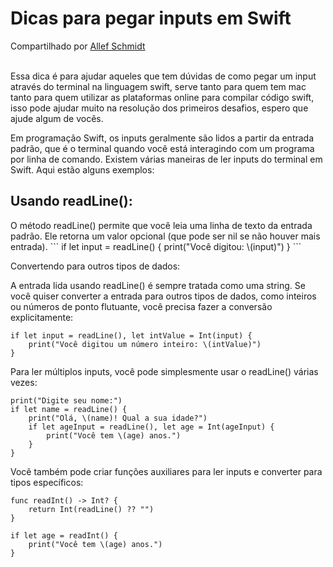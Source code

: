 <h1> Dicas para pegar inputs em Swift </h1>
Compartilhado por <a href="https://web.dio.me/users/allefschmidt" target="_blank"> Allef Schmidt </a>
<br>
<br>

Essa dica é para ajudar aqueles que tem dúvidas de como pegar um input através do terminal na linguagem swift, serve tanto para quem tem mac tanto para quem utilizar as plataformas online para compilar código swift, isso pode ajudar muito na resolução dos primeiros desafios, espero que ajude algum de vocês.



Em programação Swift, os inputs geralmente são lidos a partir da entrada padrão, que é o terminal quando você está interagindo com um programa por linha de comando. Existem várias maneiras de ler inputs do terminal em Swift. Aqui estão alguns exemplos:


<h2>
Usando readLine():
</h2>
O método readLine() permite que você leia uma linha de texto da entrada padrão. Ele retorna um valor opcional (que pode ser nil se não houver mais entrada).
```
if let input = readLine() {
    print("Você digitou: \(input)")
}
```

Convertendo para outros tipos de dados:

A entrada lida usando readLine() é sempre tratada como uma string. Se você quiser converter a entrada para outros tipos de dados, como inteiros ou números de ponto flutuante, você precisa fazer a conversão explicitamente:
```
if let input = readLine(), let intValue = Int(input) {
    print("Você digitou um número inteiro: \(intValue)")
}
```

Para ler múltiplos inputs, você pode simplesmente usar o readLine() várias vezes:
```
print("Digite seu nome:")
if let name = readLine() {
    print("Olá, \(name)! Qual a sua idade?")
    if let ageInput = readLine(), let age = Int(ageInput) {
        print("Você tem \(age) anos.")
    }
}
```

Você também pode criar funções auxiliares para ler inputs e converter para tipos específicos:
```
func readInt() -> Int? {
    return Int(readLine() ?? "")
}
```
```
if let age = readInt() {
    print("Você tem \(age) anos.")
}
```
